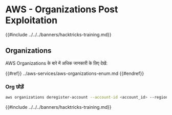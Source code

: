 # AWS - Organizations Post Exploitation

{{#include ../../../banners/hacktricks-training.md}}

## Organizations

AWS Organizations के बारे में अधिक जानकारी के लिए देखें:

{{#ref}}
../aws-services/aws-organizations-enum.md
{{#endref}}

### Org छोड़ें
```bash
aws organizations deregister-account --account-id <account_id> --region <region>
```
{{#include ../../../banners/hacktricks-training.md}}
